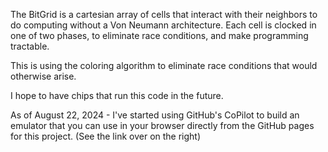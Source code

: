 The BitGrid is a cartesian array of cells that interact with their neighbors to do computing without a Von Neumann architecture. Each cell is clocked in one of two phases, to eliminate race conditions, and make programming tractable.

This is using the coloring algorithm to eliminate race conditions that would otherwise arise.

I hope to have chips that run this code in the future.

As of August 22, 2024 - I've started using GitHub's CoPilot to build an emulator that you can use in your browser directly from the GitHub pages for this project. (See the link over on the right)

